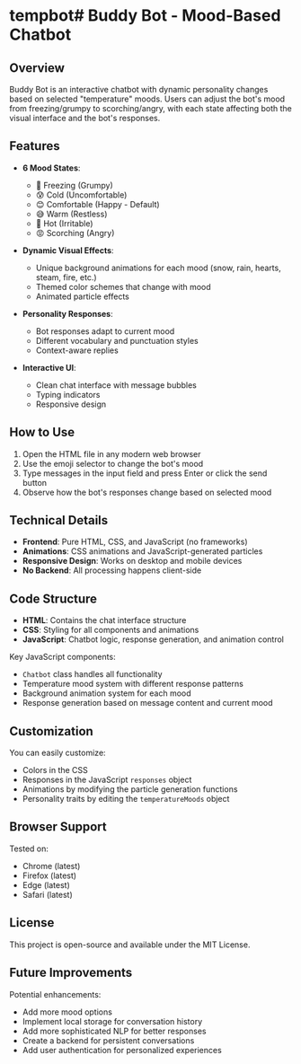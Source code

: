 # tempbot# Buddy Bot - Mood-Based Chatbot

## Overview

Buddy Bot is an interactive chatbot with dynamic personality changes based on selected "temperature" moods. Users can adjust the bot's mood from freezing/grumpy to scorching/angry, with each state affecting both the visual interface and the bot's responses.

## Features

- **6 Mood States**:
  - 🥶 Freezing (Grumpy)
  - 😰 Cold (Uncomfortable)
  - 😊 Comfortable (Happy - Default)
  - 😅 Warm (Restless)
  - 😤 Hot (Irritable)
  - 😡 Scorching (Angry)

- **Dynamic Visual Effects**:
  - Unique background animations for each mood (snow, rain, hearts, steam, fire, etc.)
  - Themed color schemes that change with mood
  - Animated particle effects

- **Personality Responses**:
  - Bot responses adapt to current mood
  - Different vocabulary and punctuation styles
  - Context-aware replies

- **Interactive UI**:
  - Clean chat interface with message bubbles
  - Typing indicators
  - Responsive design

## How to Use

1. Open the HTML file in any modern web browser
2. Use the emoji selector to change the bot's mood
3. Type messages in the input field and press Enter or click the send button
4. Observe how the bot's responses change based on selected mood

## Technical Details

- **Frontend**: Pure HTML, CSS, and JavaScript (no frameworks)
- **Animations**: CSS animations and JavaScript-generated particles
- **Responsive Design**: Works on desktop and mobile devices
- **No Backend**: All processing happens client-side

## Code Structure

- **HTML**: Contains the chat interface structure
- **CSS**: Styling for all components and animations
- **JavaScript**: Chatbot logic, response generation, and animation control

Key JavaScript components:
- `Chatbot` class handles all functionality
- Temperature mood system with different response patterns
- Background animation system for each mood
- Response generation based on message content and current mood

## Customization

You can easily customize:
- Colors in the CSS
- Responses in the JavaScript `responses` object
- Animations by modifying the particle generation functions
- Personality traits by editing the `temperatureMoods` object

## Browser Support

Tested on:
- Chrome (latest)
- Firefox (latest)
- Edge (latest)
- Safari (latest)

## License

This project is open-source and available under the MIT License.

## Future Improvements

Potential enhancements:
- Add more mood options
- Implement local storage for conversation history
- Add more sophisticated NLP for better responses
- Create a backend for persistent conversations
- Add user authentication for personalized experiences

